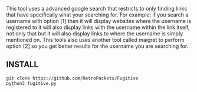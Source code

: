 
This tool uses a advanced google search that restricts to only finding links
that have specifically what your searching for. For example: if you search a username
with option [1] then it will display websites where the username is registered to
it will also display links with the username within the link itself, not only that
but it will also display links to where the username is simply mentioned on. This
tools also uses another tool called maigret to perform option [2] so you get
better results for the username you are searching for.

## INSTALL
```
git clone https://github.com/RetroPackets/Fugitive
python3 fugitive.py
